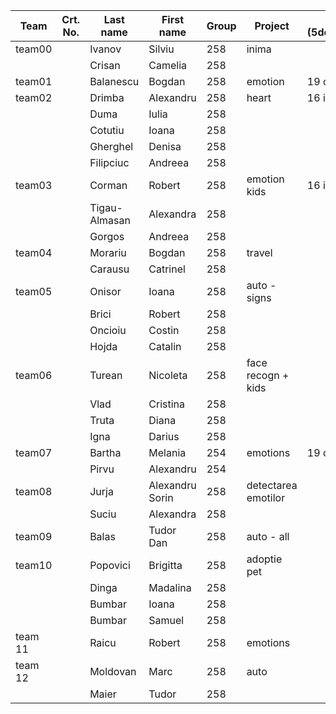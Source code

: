 | Team   | Crt. No. | Last name     | First name       | Group            | Project                          | Pres date (5dec/12dec/17dec/16ian) |
|--------|----------|---------------|------------------|------------------|----------------------------------| ----------|
| team00 |   | Ivanov        | Silviu          | 258 | inima               ||
|        |   | Crisan        | Camelia         | 258 |                     ||
| team01 |   | Balanescu     | Bogdan          | 258 | emotion             | 19 dec |
| team02 |   | Drimba        | Alexandru       | 258 | heart               |16 ian|
|        |   | Duma          | Iulia           | 258 |                     ||
|        |   | Cotutiu       | Ioana           | 258 |                     ||
|        |   | Gherghel      | Denisa          | 258 |                     ||
|        |   | Filipciuc     | Andreea         | 258 |                     ||
| team03 |   | Corman        | Robert          | 258 | emotion kids        |16 ian|
|        |   | Tigau-Almasan | Alexandra       | 258 |                     ||
|        |   | Gorgos        | Andreea         | 258 |                     ||
| team04 |   | Morariu       | Bogdan          | 258 | travel              ||
|        |   | Carausu       | Catrinel        | 258 |                     ||
| team05 |   | Onisor        | Ioana           | 258 | auto - signs        ||
|        |   | Brici         | Robert          | 258 |                     ||
|        |   | Oncioiu       | Costin          | 258 |                     ||
|        |   | Hojda         | Catalin         | 258 |                     ||
| team06 |   | Turean        | Nicoleta        | 258 | face recogn + kids  ||
|        |   | Vlad          | Cristina        | 258 |                     ||
|        |   | Truta         | Diana           | 258 |                     ||
|        |   | Igna          | Darius          | 258 |                     ||
| team07 |   | Bartha        | Melania         | 254 | emotions            |19 dec|
|        |   | Pirvu         | Alexandru       | 254 |                     ||
| team08 |   | Jurja         | Alexandru Sorin | 258 | detectarea emotilor ||
|        |   | Suciu         | Alexandra       | 258 |                     ||
| team09 |   | Balas         | Tudor Dan       | 258 | auto - all          ||
| team10 |   | Popovici      | Brigitta        | 258 | adoptie pet         ||
|        |   | Dinga         | Madalina        | 258 |                     ||
|        |   | Bumbar        | Ioana           | 258 |                     ||
|        |   | Bumbar        | Samuel          | 258 |                     ||
| team 11|   | Raicu         | Robert          | 258 | emotions            ||
| team 12|   | Moldovan      | Marc            | 258 | auto                ||
|        |   | Maier         | Tudor           | 258 |                     ||
